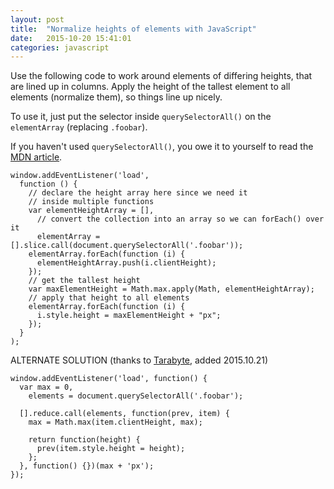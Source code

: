 ```yaml
---
layout: post
title:  "Normalize heights of elements with JavaScript"
date:   2015-10-20 15:41:01
categories: javascript
---
```


Use the following code to work around elements of differing heights, that are lined up in columns. Apply the height of the tallest element to all elements (normalize them), so things line up nicely.

To use it, just put the selector inside `querySelectorAll()` on the `elementArray` (replacing `.foobar`).

If you haven't used `querySelectorAll()`, you owe it to yourself to read the [MDN article](https://developer.mozilla.org/en-US/docs/Web/API/Document/querySelectorAll).

    window.addEventListener('load',
      function () {
        // declare the height array here since we need it
        // inside multiple functions
        var elementHeightArray = [],
          // convert the collection into an array so we can forEach() over it
          elementArray = [].slice.call(document.querySelectorAll('.foobar'));
        elementArray.forEach(function (i) {
          elementHeightArray.push(i.clientHeight);
        });
        // get the tallest height
        var maxElementHeight = Math.max.apply(Math, elementHeightArray);
        // apply that height to all elements
        elementArray.forEach(function (i) {
          i.style.height = maxElementHeight + "px";
        });
      }
    );

ALTERNATE SOLUTION (thanks to [Tarabyte](https://github.com/Tarabyte), added 2015.10.21)

    window.addEventListener('load', function() {
      var max = 0,
        elements = document.querySelectorAll('.foobar');

      [].reduce.call(elements, function(prev, item) {
        max = Math.max(item.clientHeight, max);

        return function(height) {
          prev(item.style.height = height);
        };
      }, function() {})(max + 'px');
    });

